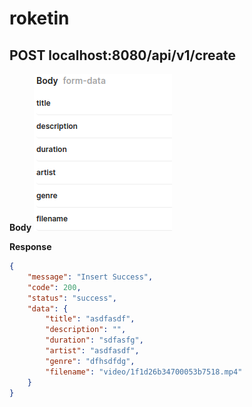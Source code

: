 # roketin

## POST localhost:8080/api/v1/create
**Body**
![](doc/create.png)

**Response** 
```json
{
    "message": "Insert Success",
    "code": 200,
    "status": "success",
    "data": {
        "title": "asdfasdf",
        "description": "",
        "duration": "sdfasfg",
        "artist": "asdfasdf",
        "genre": "dfhsdfdg",
        "filename": "video/1f1d26b34700053b7518.mp4"
    }
}
```

